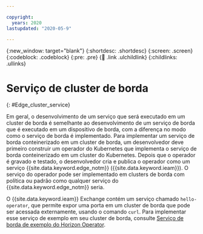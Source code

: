 ```yaml
---

copyright:
  years: 2020
lastupdated: "2020-05-9"

---
```


{:new_window: target="blank"}
{:shortdesc: .shortdesc}
{:screen: .screen}
{:codeblock: .codeblock}
{:pre: .pre}
{:child: .link .ulchildlink}
{:childlinks: .ullinks}

# Serviço de cluster de borda
{: #Edge_cluster_service}

Em geral, o desenvolvimento de um serviço que será executado em um cluster de borda é semelhante ao desenvolvimento de um serviço de borda que é executado em um dispositivo de borda, com a diferença no modo como o serviço de borda é implementado. Para implementar um serviço de borda conteinerizado em um cluster de borda, um desenvolvedor deve primeiro construir um operador do Kubernetes que implementa o serviço de borda conteinerizado em um cluster do Kubernetes. Depois que o operador é gravado e testado, o desenvolvedor cria e publica o operador como um serviço {{site.data.keyword.edge_notm}} ({{site.data.keyword.ieam}}). O serviço do operador pode ser implementado em clusters de borda com política ou padrão como qualquer serviço do {{site.data.keyword.edge_notm}} seria.

O {{site.data.keyword.ieam}} Exchange contém um serviço chamado `hello-operator`, que permite expor uma porta em um cluster de borda que pode ser acessada externamente, usando o comando `curl`. Para implementar esse serviço de exemplo em seu cluster de borda, consulte [Serviço de borda de exemplo do Horizon Operator](https://github.com/open-horizon/examples/tree/v2.27/edge/services/hello-operator#-using-the-operator-example-edge-service-with-deployment-policy).
